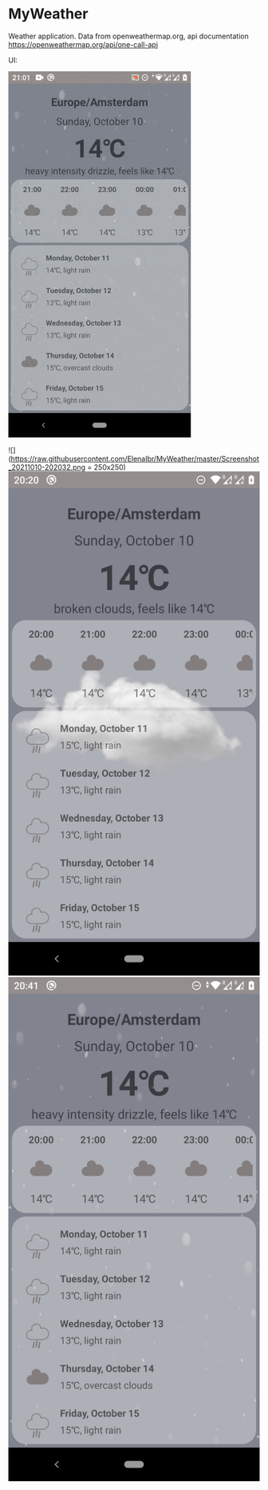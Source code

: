 # MyWeather

Weather application.
Data from openweathermap.org, api documentation https://openweathermap.org/api/one-call-api

UI:

![](https://raw.githubusercontent.com/ElenaIbr/MyWeather/master/demo_weather.gif)

![](https://raw.githubusercontent.com/ElenaIbr/MyWeather/master/Screenshot_20211010-202032.png = 250x250)
![](https://raw.githubusercontent.com/ElenaIbr/MyWeather/master/Screenshot_20211010-202032.png)
![](https://raw.githubusercontent.com/ElenaIbr/MyWeather/master/Screenshot_20211010-204153.png)








